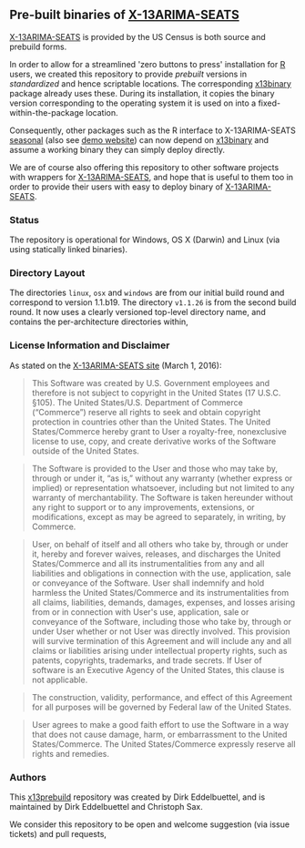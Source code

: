 ## Pre-built binaries of [X-13ARIMA-SEATS](https://www.census.gov/srd/www/x13as/)

[X-13ARIMA-SEATS](https://www.census.gov/srd/www/x13as/) is provided by the
US Census is both source and prebuild forms.

In order to allow for a streamlined 'zero buttons to press' installation for
[R](http://www.r-project.org) users, we created this repository to provide
_prebuilt_ versions in _standardized_ and hence scriptable locations. The
corresponding [x13binary](https://github.com/x13org/x13binary) package
already uses these.  During its installation, it copies the binary version
corresponding to the operating system it is used on into a
fixed-within-the-package location.

Consequently, other packages such as the R interface to X-13ARIMA-SEATS
[seasonal](https://github.com/christophsax/seasonal) (also see [demo website](http://www.seasonal.website/))
can now depend on [x13binary](https://github.com/x13org/x13binary) and assume
a working binary they can simply deploy directly.

We are of course also offering this repository to other software projects
with wrappers for [X-13ARIMA-SEATS](https://www.census.gov/srd/www/x13as/),
and hope that is useful to them too in order to provide their users with easy
to deploy binary of [X-13ARIMA-SEATS](https://www.census.gov/srd/www/x13as/).

### Status

The repository is operational for Windows, OS X (Darwin) and Linux (via using
statically linked binaries).

### Directory Layout

The directories `linux`, `osx` and `windows` are from our initial build round
and correspond to version 1.1.b19.  The directory `v1.1.26` is from the
second build round. It now uses a clearly versioned top-level directory name,
and contains the per-architecture directories within,

### License Information and Disclaimer

As stated on the [X-13ARIMA-SEATS site](https://www.census.gov/srd/www/x13as/) 
(March 1, 2016):

> This Software was created by U.S. Government employees and therefore is not
> subject to copyright in the United States (17 U.S.C. §105). The United
> States/U.S. Department of Commerce (“Commerce”) reserve all rights to seek and
> obtain copyright protection in countries other than the United States. The
> United States/Commerce hereby grant to User a royalty-free, nonexclusive
> license to use, copy, and create derivative works of the Software outside of
> the United States.

> The Software is provided to the User and those who may take by, through or
> under it, “as is,” without any warranty (whether express or implied) or
> representation whatsoever, including but not limited to any warranty of
> merchantability. The Software is taken hereunder without any right to support
> or to any improvements, extensions, or modifications, except as may be agreed
> to separately, in writing, by Commerce.

> User, on behalf of itself and all others who take by, through or under it,
> hereby and forever waives, releases, and discharges the United States/Commerce
> and all its instrumentalities from any and all liabilities and obligations in
> connection with the use, application, sale or conveyance of the Software. User
> shall indemnify and hold harmless the United States/Commerce and its
> instrumentalities from all claims, liabilities, demands, damages, expenses,
> and losses arising from or in connection with User's use, application, sale or
> conveyance of the Software, including those who take by, through or under User
> whether or not User was directly involved. This provision will survive
> termination of this Agreement and will include any and all claims or
> liabilities arising under intellectual property rights, such as patents,
> copyrights, trademarks, and trade secrets. If User of software is an Executive
> Agency of the United States, this clause is not applicable.

> The construction, validity, performance, and effect of this Agreement for all
> purposes will be governed by Federal law of the United States.

> User agrees to make a good faith effort to use the Software in a way that does
> not cause damage, harm, or embarrassment to the United States/Commerce. The
> United States/Commerce expressly reserve all rights and remedies.

### Authors

This [x13prebuild](https://github.com/x13org/x13prebuilt) repository was
created by Dirk Eddelbuettel, and is maintained by Dirk Eddelbuettel
and Christoph Sax.

We consider this repository to be open and welcome suggestion (via issue
tickets) and pull requests,

